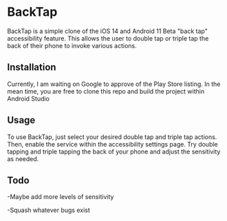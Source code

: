 # BackTap

BackTap is a simple clone of the iOS 14 and Android 11 Beta "back tap" accessibility feature. This allows the user to double tap or triple tap the back of their phone to invoke various actions.

## Installation

Currently, I am waiting on Google to approve of the Play Store listing. In the mean time, you are free to clone this repo and build the project within Android Studio

## Usage

To use BackTap, just select your desired double tap and triple tap actions. Then, enable the service within the accessibility settings page. Try double tapping and triple tapping the back of your phone and adjust the sensitivity as needed.

## Todo

 -Maybe add more levels of sensitivity
 
 -Squash whatever bugs exist
